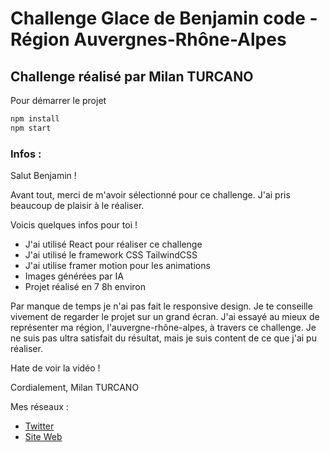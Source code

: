 # Challenge Glace de Benjamin code - Région Auvergnes-Rhône-Alpes

## Challenge réalisé par Milan TURCANO

Pour démarrer le projet

```bash
npm install
npm start
```

### Infos :

Salut Benjamin !

Avant tout, merci de m'avoir sélectionné pour ce challenge. J'ai pris beaucoup de plaisir à le réaliser.

Voicis quelques infos pour toi !

- J'ai utilisé React pour réaliser ce challenge
- J'ai utilisé le framework CSS TailwindCSS
- J'ai utilise framer motion pour les animations
- Images générées par IA
- Projet réalisé en 7 8h environ

Par manque de temps je n'ai pas fait le responsive design. Je te conseille vivement de regarder le projet sur un grand écran.
J'ai essayé au mieux de représenter ma région, l'auvergne-rhône-alpes, à travers ce challenge.
Je ne suis pas ultra satisfait du résultat, mais je suis content de ce que j'ai pu réaliser.

Hate de voir la vidéo !

Cordialement, Milan TURCANO

Mes réseaux :

- [Twitter](https://x.com/MilanTurcano)
- [Site Web](https://milanturcano.fr)
